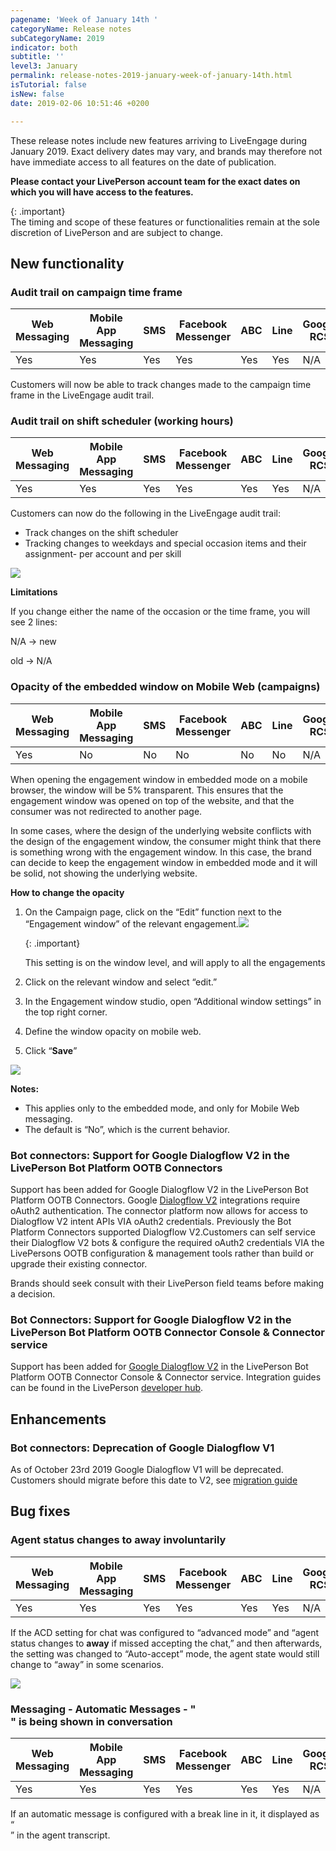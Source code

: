 ```yaml
---
pagename: 'Week of January 14th '
categoryName: Release notes
subCategoryName: 2019
indicator: both
subtitle: ''
level3: January
permalink: release-notes-2019-january-week-of-january-14th.html
isTutorial: false
isNew: false
date: 2019-02-06 10:51:46 +0200

---
```

These release notes include new features arriving to LiveEngage during January 2019. Exact delivery dates may vary, and brands may therefore not have immediate access to all features on the date of publication.

**Please contact your LivePerson account team for the exact dates on which you will have access to the features.**

{: .important}  
The timing and scope of these features or functionalities remain at the sole discretion of LivePerson and are subject to change.

## New functionality

### Audit trail on campaign time frame

<table>
<thead>
<tr class="categoryrow">
<th>Web Messaging</th>
<th>Mobile App Messaging</th>
<th>SMS</th>
<th>Facebook Messenger</th>
<th>ABC</th>
<th>Line</th>
<th>Google RCS</th>
<th>Google My Business</th>
<th>WhatsApp Business</th>
<th>Chat</th>
</tr>
</thead>
<tbody>
<tr>
<td>Yes</td>
<td>Yes</td>
<td>Yes</td>
<td>Yes</td>
<td>Yes</td>
<td>Yes</td>
<td>N/A</td>
<td>Yes</td>
<td>Yes</td>
<td>Yes</td>
</tr>
</tbody>
</table>

Customers will now be able to track changes made to the campaign time frame in the LiveEngage audit trail.

### Audit trail on shift scheduler (working hours)

<table>
<thead>
<tr class="categoryrow">
<th>Web Messaging</th>
<th>Mobile App Messaging</th>
<th>SMS</th>
<th>Facebook Messenger</th>
<th>ABC</th>
<th>Line</th>
<th>Google RCS</th>
<th>Google My Business</th>
<th>WhatsApp Business</th>
<th>Chat</th>
</tr>
</thead>
<tbody>
<tr>
<td>Yes</td>
<td>Yes</td>
<td>Yes</td>
<td>Yes</td>
<td>Yes</td>
<td>Yes</td>
<td>N/A</td>
<td>Yes</td>
<td>Yes</td>
<td>Yes</td>
</tr>
</tbody>
</table>

Customers can now do the following in the LiveEngage audit trail:

* Track changes on the shift scheduler
* Tracking changes to weekdays and special occasion items and their assignment- per account and per skill

![](/img/week-of-january-14th-1.png)

**Limitations**

If you change either the name of the occasion or the time frame, you will see 2 lines:

N/A -> new

old -> N/A

### Opacity of the embedded window on Mobile Web (campaigns)

<table>
<thead>
<tr class="categoryrow">
<th>Web Messaging</th>
<th>Mobile App Messaging</th>
<th>SMS</th>
<th>Facebook Messenger</th>
<th>ABC</th>
<th>Line</th>
<th>Google RCS</th>
<th>Google My Business</th>
<th>WhatsApp Business</th>
<th>Chat</th>
</tr>
</thead>
<tbody>
<tr>
<td>Yes</td>
<td>No</td>
<td>No</td>
<td>No</td>
<td>No</td>
<td>No</td>
<td>N/A</td>
<td>No</td>
<td>N/A</td>
<td>Yes</td>
</tr>
</tbody>
</table>

When opening the engagement window in embedded mode on a mobile browser, the window will be 5% transparent. This ensures that the engagement window was opened on top of the website, and that the consumer was not redirected to another page.

In some cases, where the design of the underlying website conflicts with the design of the engagement window, the consumer might think that there is something wrong with the engagement window. In this case, the brand can decide to keep the engagement window in embedded mode and it will be solid, not showing the underlying website.

**How to change the opacity**

1. On the Campaign page, click on the “Edit” function next to the “Engagement window” of the relevant engagement.![](/img/week-of-january-14th-3b.png)

   {: .important}

   This setting is on the window level, and will apply to all the engagements
2. Click on the relevant window and select “edit.”
3. In the Engagement window studio, open “Additional window settings” in the top right corner.
4. Define the window opacity on mobile web.
5. Click “**Save**”

![](/img/week-of-january-14th-4b.png)

**Notes:**

* This applies only to the embedded mode, and only for Mobile Web messaging.
* The default is “No”, which is the current behavior.

### Bot connectors: Support for Google Dialogflow V2 in the LivePerson Bot Platform OOTB Connectors

Support has been added for Google Dialogflow V2 in the LivePerson Bot Platform OOTB Connectors. Google [Dialogflow V2](https://dialogflow.com/docs) integrations require oAuth2 authentication. The connector platform now allows for access to Dialogflow V2 intent APIs VIA oAuth2 credentials. Previously the Bot Platform Connectors supported Dialogflow V2.Customers can self service their Dialogflow V2 bots & configure the required oAuth2 credentials VIA the LivePersons OOTB configuration & management tools rather than build or upgrade their existing connector.

Brands should seek consult with their LivePerson field teams before making a decision.

### Bot Connectors: Support for Google Dialogflow V2 in the LivePerson Bot Platform OOTB Connector Console & Connector service

Support has been added for [Google Dialogflow V2](https://dialogflow.com/docs) in the LivePerson Bot Platform OOTB Connector Console & Connector service. Integration guides can be found in the LivePerson [developer hub](https://developers.liveperson.com/customer-facing-bots-deploying-bots-to-liveengage.html).

## Enhancements

### Bot connectors: Deprecation of Google Dialogflow V1

As of October 23rd 2019 Google Dialogflow V1 will be deprecated. Customers should migrate before this date to V2, see [migration guide](https://dialogflow.com/docs/reference/v1-v2-migration-guide)

## Bug fixes

### Agent status changes to away involuntarily

<table>
<thead>
<tr class="categoryrow">
<th>Web Messaging</th>
<th>Mobile App Messaging</th>
<th>SMS</th>
<th>Facebook Messenger</th>
<th>ABC</th>
<th>Line</th>
<th>Google RCS</th>
<th>Google My Business</th>
<th>WhatsApp Business</th>
<th>Chat</th>
</tr>
</thead>
<tbody>
<tr>
<td>Yes</td>
<td>Yes</td>
<td>Yes</td>
<td>Yes</td>
<td>Yes</td>
<td>Yes</td>
<td>N/A</td>
<td>Yes</td>
<td>Yes</td>
<td>Yes</td>
</tr>
</tbody>
</table>

If the ACD setting for chat was configured to “advanced mode” and “agent status changes to **away** if missed accepting the chat,” and then afterwards, the setting was changed to “Auto-accept” mode, the agent state would still change to “away” in some scenarios.

![](/img/week-of-january-14th-5.png)

### Messaging - Automatic Messages - "<br/>" is being shown in conversation

<table>
<thead>
<tr class="categoryrow">
<th>Web Messaging</th>
<th>Mobile App Messaging</th>
<th>SMS</th>
<th>Facebook Messenger</th>
<th>ABC</th>
<th>Line</th>
<th>Google RCS</th>
<th>Google My Business</th>
<th>WhatsApp Business</th>
<th>Chat</th>
</tr>
</thead>
<tbody>
<tr>
<td>Yes</td>
<td>Yes</td>
<td>Yes</td>
<td>Yes</td>
<td>Yes</td>
<td>Yes</td>
<td>N/A</td>
<td>Yes</td>
<td>Yes</td>
<td>No</td>
</tr>
</tbody>
</table>

If an automatic message is configured with a break line in it, it displayed as “<br/>” in the agent transcript.
